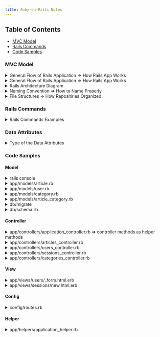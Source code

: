 ```yaml
---
title: Ruby-on-Rails Notes
---
```


## Table of Contents
- [MVC Model](#MVC-Model)
- [Rails Commands](#Rails-Commands)
- [Code Samples](#Code-Samples)


### MVC Model

<details>
  <summary>General Flow of Rails Application => How Rails App Works</summary>
  
  - **Model (ActiveRecord):** the data and the database, the structure of data, resources in the app, the format and the constraints with which it is stored
  - **View (ActionView):** the user interface, frontend, what is presented to the user, and what the user sees
  - **Controller (ActionController):** request-response handler, how user request being handled, controls the requests of the user and then generates appropriate response to the viewer
  - **ActiveRecord:** A model layer, a middleman ORM to communicate between Rails application code and database table
</details>


<details>
  <summary>General Flow of Rails Application => How Rails App Works</summary>
  
  - Request made at browser
  - Request received at router of rails application
  - Request routed to appropriate action in a controller
  - Controller#action either renders a view template or communicates with model
  - Model communicates with database
  - Model sends back information to controller
  - Controller renders view
</details>


<details>
  <summary>Rails Architecture Diagram</summary>
  
```
broswer - web server - public - routing
               \                 |
                \            controller
                 \             |   |
                    -------- view model - database
```
</details>


<details>
  <summary>Naming Convention => How to Name Properly</summary>
  
  - Model name: article
  - Class name: Article -> Capitalized A and singular, CamelCase
  - File name: article.rb -> singular and all lowercase, snake_case
  - Table name: articles -> plural of model name and all lowercase
</details>


<details>
  <summary>File Structures => How Repositiries Organized</summary>
  
```ruby
# repositories
  app - hold the mvc, assets (images, js, stylesheets), helpers, mailers => most of time where you write your code
    - models
    - views
    - controllers
    - helpers: view helpers, helper methods that helping us to write code in views
    - assets: javascript, style sheets, some fundamentals images
    - mailers: like have your application send emails
    - jobs: write tasks your app do, like have your app run a certain job every night at midnight etc
    - channels: action cabel
  bin - ruby script like bundle commands rail commands etc
  config - configuration code that your app needs (database.yml routes.rb - add new routes)
  db - for database, sqlite for default, migration, do not update schema.rv directly
  engine - miniature applications that provide functionality to their host applications
  lib - reusable code library, two directory assets and tasks
  log - application log files, good for debugging
  public - public files like 404 or html
  test - write test for application
  tmp - hold temporary files like hash caching etc
  vendor - hold third party files, code, etc
# files
  Gemfile - which dependencies are needed in the application, install and update by gem
  Gemfile.lock - which dependencies are needed in the application, install and update by gem
  Rakefile - locate and load path that can be run from the command line
  README.rdoc - introduction of the application
```
</details>


### Rails Commands
<details>
  <summary>Rails Commands Examples</summary>
  
```ruby
- `rails new my-app` - generate a new project
- `rails server`, `rails s` - rails server
- `rails console`, `rails c` - rails console
- `reload!` - reload the console
- `rails routes --expanded` - check routes presented in a viewer-friendly way
- `rails routes --expanded | grep edit` - show the routes with the keyword edit
- `rails generate migration name_of_migration_file` - generate migration
- `rails generate migration create_articles` - generate a migration to create an Article table
- `rails generate migration add_admin_to_users` - generate a migration to add admin fields (columns) to users
- `rails generate migration add_user_id_to_articles` - generate a migration to add the user_id column to articles table
- `rails db:migrate` - run the migration file
- `rails db:rollback` - rollback or undo the changes made by the last migration
- `rails generate controller pages` - create a pages controller 
- `rails g model Post title:string body:text` - create a model file for us
- `rails generate scaffold Article title:string description:text` - to create an article model (with two attributes), articles controller, views for articles and migration file to create articles table
- `rails generate migration add_password_digest_to_users` - create a migration file to add the password_digest column to the users table
```
</details>

### Data Attributes
<details>
  <summary>Type of the Data Attributes</summary>
  
```ruby
  :string - used for small data types such as a title
  :text - used for longer pieces of textual data such as a paragraph
  :integer - used for storing whole numbers
  :binary - used for storing data such as images, audio or video
  :boolean - used for storing true and false values
  :date - used for storing date
  :datetime - used for storing the date and time in a single column
  :timestamp - used for storing the data and time in a single column but converted to UTC and convert back
  :decimal - used for storing decimals
  :float - used for storing decimals, when you do not care about the precision of the number since it rounds
  :primary_key - used for storing a unique key that can uniquely identify each row in a table
```
</details>


### Code Samples
#### Model
<details>
  <summary>rails console</summary>
  
- `ModalName.all`
- `ModalName.first`
- `ModalName.last`
- `ModalName.new`
- `ModalName.save`
- `ModalName.destroy`
- `ModalName.find(id)`
- `ModalName.find_by(field_id: id)`
- `ModalName.update_all(field_id: id)`
- `ModalName.toggle!(field)` - `user.toggle!(:admin)`
</details>

<details>
  <summary>app/models/article.rb</summary>

```ruby
class Article < ApplicationRecord
  belongs_to :user  #association, singular since article can only belong to one user
  has_many :article_categories
  has_many :categories, through: :article_categories
  validates :title, presence: true, length: { minimum: 6, maximum: 100 }
  validates :description, presence: true, length: { minimum: 10, maximum: 300 }
end
```
</details>

<details>
  <summary>app/models/user.rb</summary>

```ruby
class User < ApplicationRecord
  before_save { self.email = email.downcase }
  has_many :articles， dependent: :destroy  #association, dependent will be destroyed if the user is deleted
  validates :username, presence: true, 
                      uniqueness: { case_sensitive: false }, 
                      length: { minimum: 3, maximum: 25 }
  VALID_EMAIL_REGEX = /\A[\w+\-.]+@[a-z\d\-.]+\.[a-z]+\z/i
  validates :email, presence: true, 
                      uniqueness: { case_sensitive: false }, 
                      length: { maximum: 105 },
                      format: { with: VALID_EMAIL_REGEX }
  has_secure_password #bcrypt gem => rails generate migration add_password_digest_to_users
end
```
</details>

<details>
  <summary>app/models/category.rb</summary>

```ruby
class Category < ApplicationRecord
  validates :name, presence: true, length: { minimum: 3, maximum: 25 }
  validates_uniqueness_of :name
  has_many :article_categories
  has_many :articles, through: :article_categories
end
```
</details>

<details>
  <summary>app/models/article_category.rb </summary>

```ruby
class ArticleCategory < ApplicationRecord
  belongs_to :article
  belongs_to :category
end
```
</details>


<details>
  <summary>db/migrate</summary>
  
- You need to run rails db:migrate afterwards to add the fields after each modification
```ruby
#rails generate migration add_timestamps_to_articles
class AddTimestampsToArticles < ActiveRecord::Migration[6.0]
  def change
    add_column :articles, :created_at, :datetime    #table name, attribute name, data type
    add_column :articles, :updated_at, :datetime
  end
end
```
```ruby
#rails generate migration add_user_id_to_articles
class AddUserIdToArticles < ActiveRecord::Migration[6.0]
  def change
    add_column :articles, :user_id, :int
  end
end
```
```ruby
#rails generate migration add_password_digest_to_users 
#rails console => user = User.last, user.authenticate("password123")
class AddPasswordDigestToUsers < ActiveRecord::Migration[6.0]
  def change
    add_column :users, :password_digest, :string
  end
end
```
```ruby
#rails generate migration add_admin_to_users 
#rails console => user.toggle!(:admin)
class AddAdminToUsers < ActiveRecord::Migration[6.0]
  def change
    add_column :users, :admin, :boolean, default: false
  end
end
```
```ruby
#rails generate migration create_categories
class CreateCategories < ActiveRecord::Migration[6.0]
  def change
    create_table :categories do |t|
      t.string :name
      t.timestamps
    end
  end
end
```
```ruby
#rails generate migration create_article_categories
class CreateArticleCategories < ActiveRecord::Migration[6.0]
  def change
    create_table :article_categories do |t|
      t.integer :article_id
      t.integer :category_id
    end
  end
end
```
</details>

<details>
  <summary>db/schema.rb</summary>
  
```ruby
ActiveRecord::Schema.define(version: 2020_05_19_124121) do

  create_table "article_categories", force: :cascade do |t|
    t.integer "article_id"
    t.integer "category_id"
  end

  create_table "articles", force: :cascade do |t|
    t.string "title"  #add attributes for the table in the migration file
    t.text "description"
    t.datetime "created_at"
    t.datetime "updated_at"
    t.integer "user_id"
  end

  create_table "categories", force: :cascade do |t|
    t.string "name"
    t.datetime "created_at", precision: 6, null: false
    t.datetime "updated_at", precision: 6, null: false
  end

  create_table "users", force: :cascade do |t|
    t.string "username"
    t.string "email"
    t.datetime "created_at", precision: 6, null: false
    t.datetime "updated_at", precision: 6, null: false
    t.string "password_digest"
    t.boolean "admin", default: false
  end

end
```
</details>
</details>
</details>


#### Controller
<details>
  <summary>app/controllers/application_controller.rb => controller methods as helper methods</summary>
  
```ruby

class ApplicationController < ActionController::Base

  helper_method :current_user, :logged_in?

  def current_user
    @current_user ||= User.find(session[:user_id]) if session[:user_id]
  end

  def logged_in?
    !!current_user
  end

  def require_user
    if !logged_in?
      flash[:alert] = "You must be logged in to perform that action"
      redirect_to login_path
    end
  end

end
```
</details>
</details>
  
<details>
  <summary>app/controllers/articles_controller.rb</summary>
  
```ruby
class ArticlesController < ApplicationController
  before_action :set_article, only: [:show, :edit, :update, :destroy]
  before_action :require_user, except: [:show, :index]
  before_action :require_same_user, only: [:edit, :update, :destroy]

  def show
    # @article = Article.find(params[:id])  # params that sends in the id in hash format, no needs this line due to before_action
  end
  
  def index
    @articles = Article.paginate(page: params[:page], per_page: 5)  # pagination
    # @articles = Article.all  #save values to an instance variable
  end

  def new
    @article = Article.new
  end

  def edit
  end

   def create
    @article = Article.new(article_params)
    @article.user = current_user
    if @article.save
      flash[:notice] = "Article was created successfully."
      redirect_to @article
    else
      render 'new'
    end
  end

  def update
    if @article.update(article_params)
      flash[:notice] = "Article was updated successfully."
      redirect_to @article
    else
      render 'edit'
    end
  end

  def destroy
    @article.destroy
    redirect_to articles_path
  end

  private
  
  def set_article
    @article = Article.find(params[:id])
  end

  def article_params
    params.require(:article).permit(:title, :description, category_ids: [])  #require the top level key and the keys you want to use in this instance object
  end

  def require_same_user
    if current_user != @article.user && !current_user.admin?
      flash[:alert] = "You can only edit or delete your own article"
      redirect_to @article
    end
  end

end
```
</details>
</details>

<details>
<summary>app/controllers/users_controller.rb</summary>

```ruby
class UsersController < ApplicationController
  before_action :set_user, only: [:show, :edit, :update, :destroy]
  before_action :require_user, only: [:edit, :update]
  before_action :require_same_user, only: [:edit, :update, :destroy]

  def show
    @articles = @user.articles.paginate(page: params[:page], per_page: 5)
  end

  def index
    @users = User.paginate(page: params[:page], per_page: 5)
  end

  def new
    @user = User.new
  end

  def edit
  end

  def update
    if @user.update(user_params)
      flash[:notice] = "Your account information was successfully updated"
      redirect_to @user
    else
      render 'edit'
    end
  end

  def create
    @user = User.new(user_params)
    if @user.save
      session[:user_id] = @user.id
      flash[:notice] = "Welcome to the Alpha Blog #{@user.username}, you have successfully signed up"
      redirect_to articles_path
    else
      render 'new'
    end
  end

  def destroy
    @user.destroy
    session[:user_id] = nil if @user == current_user
    flash[:notice] = "Account and all associated articles successfully deleted"
    redirect_to articles_path
  end

  private
  def user_params
    params.require(:user).permit(:username, :email, :password)
  end

  def set_user
    @user = User.find(params[:id])
  end

  def require_same_user
    if current_user != @user && !current_user.admin?
      flash[:alert] = "You can only edit or delete your own account"
      redirect_to @user
    end
  end
  
end
```
</details>
</details>

<details>
<summary>app/controllers/sessions_controller.rb</summary>

```ruby
class SessionsController < ApplicationController

  def new
  end

  def create
    user = User.find_by(email: params[:session][:email].downcase)
    if user && user.authenticate(params[:session][:password])
      session[:user_id] = user.id
      flash[:notice] = "Logged in successfully"
      redirect_to user
    else
      flash.now[:alert] = "There was something wrong with your login details"
      render 'new'
    end
  end

  def destroy
    session[:user_id] = nil
    flash[:notice] = "Logged out"
    redirect_to root_path
  end

end
```
</details>
</details>

<details>
<summary>app/controllers/categories_controller.rb </summary>

```ruby
class CategoriesController < ApplicationController
  before_action :require_admin, except: [:index, :show]

  def new
    @category = Category.new
  end

  def create
    @category = Category.new(category_params)
    if @category.save
      flash[:notice] = "Category was successfully created"
      redirect_to @category
    else
      render 'new'
    end
  end

  def edit
    @category = Category.find(params[:id])
  end

  def update
    @category = Category.find(params[:id])
    if @category.update(category_params)
      flash[:notice] = "Category name updated successfully"
      redirect_to @category
    else
      render 'edit'
    end
  end

  def index
    @categories = Category.paginate(page: params[:page], per_page: 5)
  end

  def show
    @category = Category.find(params[:id])
    @articles = @category.articles.paginate(page: params[:page], per_page: 5)
  end
  
  private

  def category_params
    params.require(:category).permit(:name)
  end

  def require_admin
    if !(logged_in? && current_user.admin?)
      flash[:alert] = "Only admins can perform that action"
      redirect_to categories_path
    end
  end
end
```
</details>
</details>
  
#### View
  <details>
  <summary>app/views/users/_form.html.erb</summary>
  
```ruby
<div class="container">
  <div class="row justify-content-center">
    <div class="col-10">
      <%= render 'shared/errors', obj: @user %>
      <%= form_with(model: @user, class: "shadow p-3 mb-3 bg-info rounded", local: true) do |f| %>
        <div class="form-group row">
          <%= f.label :username, class: "col-2 col-form-label text-light" %>
          <div class="col-10">
            <%= f.text_field :username, class: "form-control shadow rounded", placeholder: "Enter a username" %>
          </div>
        </div>

        <div class="form-group row">
          <%= f.label :email, class: "col-2 col-form-label text-light" %>
          <div class="col-10"> 
            <%= f.email_field :email, class: "form-control shadow rounded", placeholder: "Enter your email address" %>
          </div>
        </div>

        <div class="form-group row">
          <%= f.label :password, class: "col-2 col-form-label text-light" %>
          <div class="col-10"> 
            <%= f.password_field :password, class: "form-control shadow rounded", placeholder: "Choose a password" %>
          </div>
        </div>

        <div class="form-group row justify-content-center">
          <%= f.submit(@user.new_record? ? "Sign up" : "Update account", class: "btn btn-outline-light btn-lg") %>
        </div>
      <% end %>
    </div>
    <div class="mb-3">
      <%= link_to '[ Cancel and return to articles listing ]', articles_path, class: "text-info" %>
    </div>
  </div>
</div>
```
</details>
</details>
          
<details>
  <summary>app/views/sessions/new.html.erb</summary>
  
```ruby
<h1 class="text-center mt-4">Log in</h1>

<div class="container">
  <div class="row justify-content-center">
    <div class="col-10">
      <%= form_with(scope: :session, url: login_path, class: "shadow p-3 mb-3 bg-info rounded", local: true) do |f| %>  #using scope since we do not deal with modal, url for post route
        <div class="form-group row">
          <%= f.label :email, class: "col-2 col-form-label text-light" %>
          <div class="col-10"> 
            <%= f.email_field :email, class: "form-control shadow rounded", placeholder: "Enter your email address" %>
          </div>
        </div>

        <div class="form-group row">
          <%= f.label :password, class: "col-2 col-form-label text-light" %>
          <div class="col-10"> 
            <%= f.password_field :password, class: "form-control shadow rounded", placeholder: "Enter your password" %>
          </div>
        </div>

        <div class="form-group row justify-content-center">
          <%= f.submit "Log in", class: "btn btn-outline-light btn-lg" %>
        </div>
      <% end %>
    </div>
    <div class="mb-3">
      <%= link_to '[ Cancel and return to articles listing ]', articles_path, class: "text-info" %>
    </div>
  </div>
</div>
```
</details>
</details>

#### Config
<details>
  <summary>config/routes.rb</summary>
  
```ruby
Rails.application.routes.draw do
  root 'pages#home'
  get 'about', to: 'pages#about'  #go to pages controller with about action
  resources :articles    #get all the routes available using keyword resources
  get 'signup', to: 'users#new' #go to users controller with new action
  resources :users, except: [:new]  #get all the routes available for users, we can do: post 'users', to: 'users#create'
  get 'login', to: 'sessions#new' #get the login path, send to session controller new action
  post 'login', to: 'sessions#create' #post to the login path, send to session controller create action
  delete 'logout', to: 'sessions#destroy' #delete request
  resources :categories, except: [:destroy]
end
```
</details>
  
#### Helper
<details>
  <summary>app/helpers/application_helper.rb</summary>
  
```ruby
module ApplicationHelper
  def gravatar_for(user, options = { size: 80})   # <%= gravatar_for @user, size: 200 %>
    email_address = user.email.downcase
    hash = Digest::MD5.hexdigest(email_address)
    size = options[:size]
    gravatar_url = "https://www.gravatar.com/avatar/#{hash}?s=#{size}"
    image_tag(gravatar_url, alt: user.username, class: "rounded shadow mx-auto d-block")
  end
end
```
</details>
  
